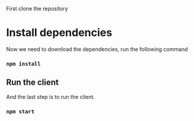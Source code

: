 First clone the repository

# Install dependencies

Now we need to download the dependencies, run the following command

### `npm install`

## Run the client
And the last step is to run the client.

### `npm start`
